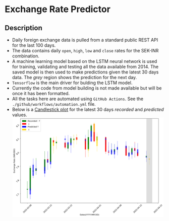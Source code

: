 # Exchange Rate Predictor

## Description

- Daily foreign exchange data is pulled from a standard public REST API for the last 100 days.
- The data contains daily `open`, `high`, `low` and `close` rates for the SEK-INR combination.
- A machine learning model based on the LSTM neural network is used for training, validating
and testing all the data available from 2014. The saved model is then used to make predictions
given the latest 30 days data. The *grey* region shows the prediction for the next day.
- `Tensorflow` is the main driver for bulding the LSTM model.
- Currently the code from model building is not made available but will be once it has been
formatted.
- All the tasks here are automated using `GitHub Actions`. See the `./github/workflows/automation.yml` file.
- Below is a [Candlestick plot](https://en.wikipedia.org/wiki/Candlestick_chart) for the latest 30 days *recorded* and *predicted* values.
![alt forex monitor](fig/current.png "Candlestick plot showing daily recorded values as well ML predicted values")
